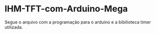 # IHM-TFT-com-Arduino-Mega


Segue o arquivo com a programação para o arduino e a bibilioteca timer utilizada.
